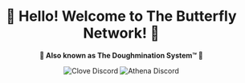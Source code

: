 <div align="center">
  <h1>🦋 Hello! Welcome to The Butterfly Network! 🦋</h1>
  <p><b>🍩 Also known as The Doughmination System™ 🍩</b></p>
  
  ![Clove Discord](https://discord.butterfly-network.win/api/user/1025770042245251122?aboutMe=Founder+of+the+Butterfly+Network%E2%84%A2%0AWife+to+Zoey%0AGirlfriend+to+Eilza%0AMother+to+Aria%2C+Angel+%26+Nytrix&theme=nitroDark&primaryColor=aaff4e&accentColor=ff44da&width=350) ![Athena Discord](https://discord.butterfly-network.win/api/user/1394668171415523351?aboutMe=Proud+syster+of+Clove+%28%40estrogenhrt%29%0AWriting+a+book...%0ALover+of+loud+tunes%2C+literature+%26+pixel+blocks%2C+just+a+trans+gamer+girl+vibing+through+the+chaos&theme=nitroDark&primaryColor=2770e3&accentColor=0e203d&width=350)
</div>
